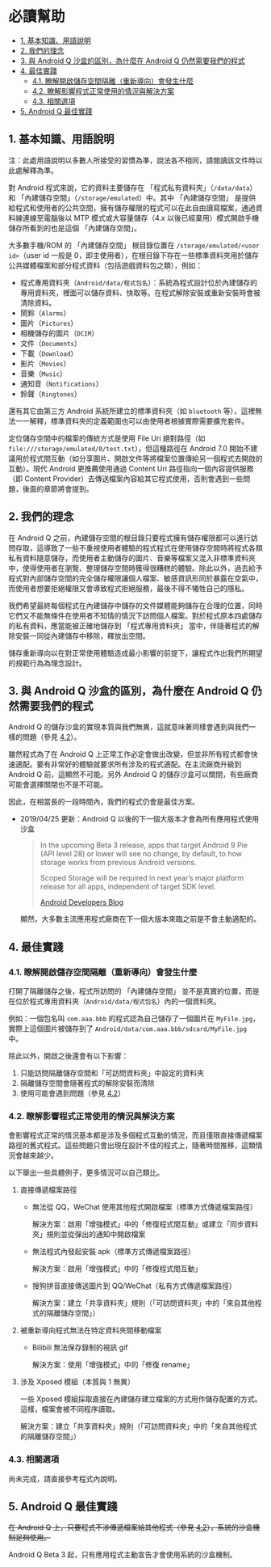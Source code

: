 # 必讀幫助

<!-- TOC depthFrom:2 depthTo:4 -->

- [1. 基本知識、用語說明](#1-基本知識用語說明)
- [2. 我們的理念](#2-我們的理念)
- [3. 與 Android Q 沙盒的區別，為什麼在 Android Q 仍然需要我們的程式](#3-與-android-q-沙盒的區別為什麼在-android-q-仍然需要我們的程式)
- [4. 最佳實踐](#4-最佳實踐)
    - [4.1. 瞭解開啟儲存空間隔離（重新導向）會發生什麼](#41-瞭解開啟儲存空間隔離重新導向會發生什麼)
    - [4.2. 瞭解影響程式正常使用的情況與解決方案](#42-瞭解影響程式正常使用的情況與解決方案)
    - [4.3. 相關選項](#43-相關選項)
- [5. Android Q 最佳實踐](#5-android-q-最佳實踐)

<!-- /TOC -->

## 1. 基本知識、用語說明

注：此處用語說明以多數人所接受的習慣為準，說法各不相同，請閱讀該文件時以此處解釋為準。

對 Android 程式來說，它的資料主要儲存在 「程式私有資料夾」（`/data/data`）和 「內建儲存空間」（`/storage/emulated`）中。其中 「內建儲存空間」 是提供給程式和使用者的公共空間，擁有儲存權限的程式可以在此自由讀寫檔案，通過資料線連線至電腦後以 MTP 模式或大容量儲存（4.x 以後已經棄用）模式開啟手機儲存所看到的也是這個 「內建儲存空間」。

大多數手機/ROM 的 「內建儲存空間」 根目錄位置在 `/storage/emulated/<user id>`（user id 一般是 0，即主使用者），在根目錄下存在一些標準資料夾用於儲存公共媒體檔案和部分程式資料（包括遊戲資料包之類），例如：

* 程式專用資料夾（`Android/data/程式包名`）：系統為程式設計位於內建儲存的專用資料夾，裡面可以儲存資料、快取等。在程式解除安裝或重新安裝時會被清除資料。
* 鬧鈴（`Alarms`）
* 圖片（`Pictures`）
* 相機儲存的圖片（`DCIM`）
* 文件（`Documents`）
* 下載（`Download`）
* 影片（`Movies`）
* 音樂（`Music`）
* 通知音（`Notifications`）
* 鈴聲（`Ringtones`）

還有其它由第三方 Android 系統所建立的標準資料夾（如 `bluetooth` 等），這裡無法一一解釋，標準資料夾的定義範圍也可以由使用者根據實際需要擴充套件。

定位儲存空間中的檔案的傳統方式是使用 File Uri 絕對路徑（如 `file:///storage/emulated/0/test.txt`），但這種路徑在 Android 7.0 開始不建議用於程式間互動（如分享圖片、開啟文件等將檔案位置傳給另一個程式去開啟的互動）。現代 Android 更推薦使用通過 Content Uri 路徑指向一個內容提供服務（即 Content Provider）去傳送檔案內容給其它程式使用，否則會遇到一些問題，後面的章節將會提到。

## 2. 我們的理念

在 Android Q 之前，內建儲存空間的根目錄只要程式擁有儲存權限都可以進行訪問存取，這導致了一些不重視使用者體驗的程式程式在使用儲存空間時將程式各類私有資料隨意儲存，而使用者主動儲存的圖片、音樂等檔案又混入非標準資料夾中，使得使用者在瀏覽、整理儲存空間時獲得很糟糕的體驗。除此以外，過去給予程式對內部儲存空間的完全儲存權限讓個人檔案、敏感資訊形同於暴露在空氣中，而使用者想要拒絕權限又會導致程式拒絕服務，最後不得不犧牲自己的隱私。

我們希望最終每個程式在內建儲存中儲存的文件媒體能夠儲存在合理的位置，同時它們又不能無條件在使用者不知情的情況下訪問個人檔案。對於程式原本四處儲存的私有資料，應當能被正確地儲存到 「程式專用資料夾」 當中，伴隨著程式的解除安裝一同從內建儲存中移除，釋放出空間。

儲存重新導向以在對正常使用體驗造成最小影響的前提下，讓程式作出我們所期望的規範行為為理念設計。

## 3. 與 Android Q 沙盒的區別，為什麼在 Android Q 仍然需要我們的程式

Android Q 的儲存沙盒的實現本質與我們無異，這就意味著同樣會遇到與我們一樣的問題（參見 [4.2](#42-瞭解影響程式正常使用的情況與解決方案)）。

雖然程式為了在 Android Q 上正常工作必定會做出改變，但並非所有程式都會快速適配。要有非常好的體驗就要求所有涉及的程式適配。在主流廠商升級到 Android Q 前，這顯然不可能。另外 Android Q 的儲存沙盒可以關閉，有些廠商可能會選擇關閉也不是不可能。

因此，在相當長的一段時間內，我們的程式仍會是最佳方案。

* 2019/04/25 更新：Android Q 以後的下一個大版本才會為所有應用程式使用沙盒

  > In the upcoming Beta 3 release, apps that target Android 9 Pie (API level 28) or lower will see no change, by default, to how storage works from previous Android versions. 
  > 
  > Scoped Storage will be required in next year’s major platform release for all apps, independent of target SDK level.
  > 
  > [Android Developers Blog](https://android-developers.googleblog.com/2019/04/android-q-scoped-storage-best-practices.html)

  顯然，大多數主流應用程式廠商在下一個大版本來臨之前是不會主動適配的。

## 4. 最佳實踐

### 4.1. 瞭解開啟儲存空間隔離（重新導向）會發生什麼

打開了隔離儲存之後，程式所訪問的 「內建儲存空間」 並不是真實的位置，而是在位於程式專用資料夾（`Android/data/程式包名`）內的一個資料夾。

例如：一個包名叫 `com.aaa.bbb` 的程式認為自己儲存了一個圖片在 `MyFile.jpg`，實際上這個圖片被儲存到了 `Android/data/com.aaa.bbb/sdcard/MyFile.jpg` 中。

除此以外，開啟之後還會有以下影響：
1. 只能訪問隔離儲存空間和「可訪問資料夾」中設定的資料夾
2. 隔離儲存空間會隨著程式的解除安裝而清除
3. 使用可能會遇到問題（參見 [4.2](#42-瞭解影響程式正常使用的情況與解決方案)）

### 4.2. 瞭解影響程式正常使用的情況與解決方案

會影響程式正常的情況基本都是涉及多個程式互動的情況，而且僅限直接傳遞檔案路徑的舊式程式。這些問題只會出現在設計不佳的程式上，隨著時間推移，這類情況會越來越少。

以下舉出一些具體例子，更多情況可以自己類比。

1. 直接傳遞檔案路徑
   
   * 無法從 QQ，WeChat 使用其他程式開啟檔案（標準方式傳遞檔案路徑）

     解決方案：啟用「增強模式」中的「修復程式間互動」或建立「同步資料夾」規則並從彈出的通知中開啟檔案

   * 無法程式內發起安裝 apk（標準方式傳遞檔案路徑）

     解決方案：啟用「增強模式」中的「修復程式間互動」

   * 搜狗拼音直接傳送圖片到 QQ/WeChat（私有方式傳遞檔案路徑）

     解決方案：建立「共享資料夾」規則（「可訪問資料夾」中的「來自其他程式的隔離儲存空間」）

2. 被重新導向程式無法在特定資料夾間移動檔案

   * Bilibili 無法保存錄制的視訊 gif

     解決方案：使用「增強模式」中的「修復 rename」

3. 涉及 Xposed 模組（本質與 1 無異）
   
   一些 Xposed 模組採取直接在內建儲存建立檔案的方式用作儲存配置的方式。這樣，檔案會被不同程序讀取。

   解決方案：建立「共享資料夾」規則（「可訪問資料夾」中的「來自其他程式的隔離儲存空間」）

### 4.3. 相關選項

尚未完成，請直接參考程式內說明。

## 5. Android Q 最佳實踐

<del>在 Android Q 上，只要程式不涉傳遞檔案給其他程式（參見 [4.2](#42-瞭解影響程式正常使用的情況與解決方案)），系統的沙盒機制足夠使用。</del>

Android Q Beta 3 起，只有應用程式主動宣告才會使用系統的沙盒機制。
